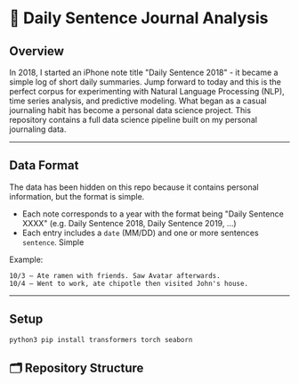 # 📓 Daily Sentence Journal Analysis

## Overview
In 2018, I started an iPhone note title "Daily Sentence 2018" - it became a simple log of short daily summaries.
Jump forward to today and this is the perfect corpus for experimenting with Natural Language Processing (NLP), time series analysis, and predictive modeling.
What began as a casual journaling habit has become a personal data science project. This repository contains a full data science pipeline built on my personal journaling data.  

---

## Data Format

The data has been hidden on this repo because it contains personal information, but the format is simple.
- Each note corresponds to a year with the format being "Daily Sentence XXXX" (e.g. Daily Sentence 2018, Daily Sentence 2019, ...)
- Each entry includes a `date` (MM/DD) and one or more sentences `sentence`. Simple

Example:
```
10/3 – Ate ramen with friends. Saw Avatar afterwards.
10/4 – Went to work, ate chipotle then visited John's house.
```

---

## Setup
```
python3 pip install transformers torch seaborn
```

## 🗂️ Repository Structure

